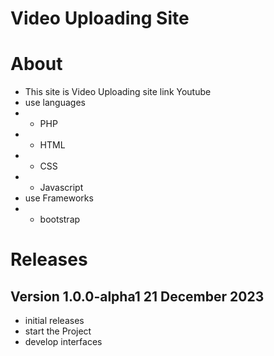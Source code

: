 # Video Uploading Site

# About

- This site is Video Uploading site link Youtube
- use languages 
- - PHP 
- - HTML
- - CSS
- - Javascript
- use Frameworks
- - bootstrap

# Releases

## Version 1.0.0-alpha1 21 December 2023

- initial releases
- start the Project
- develop interfaces

